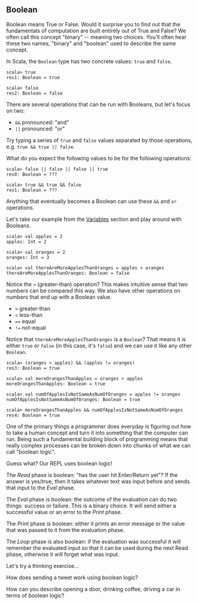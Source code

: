 ## Boolean

Boolean means True or False. Would it surprise you to find out that the fundamentals of computation are built entirely out of True and False? We often call this concept "binary" -- meaning two choices. You'll often hear these two names, "binary" and "boolean" used to describe the same concept.

In Scala, the `Boolean` type has two concrete values: `true` and `false`.

```
scala> true
res1: Boolean = true

scala> false
res2: Boolean = false
```

There are several operations that can be run with Booleans, but let's focus on two:

- `&&` pronounced: "and"
- `||` pronounced: "or"

Try typing a series of `true` and `false` values separated by those operations, e.g. `true && true || false`.

What do you expect the following values to be for the following operations:

```
scala> false || false || false || true
res0: Boolean = ???

scala> true && true && false
res1: Boolean = ???
```

Anything that eventually becomes a Boolean can use these `&&` and `or` operations.

Let's take our example from the [Variables](variables.md) section and play around with Booleans.

```
scala> val apples = 2
apples: Int = 2

scala> val oranges = 2
oranges: Int = 3

scala> val thereAreMoreApplesThanOranges = apples > oranges
thereAreMoreApplesThanOranges: Boolean = false
```

Notice the `>` (greater-than) operation? This makes intuitive sense that two numbers can be compared this way. We also have other operations on numbers that end up with a Boolean value.

- `>` greater-than
- `<` less-than
- `==` equal
- `!=` not-equal

Notice that `thereAreMoreApplesThanOranges` is a `Boolean`? That means it is either `true` or `false` (in this case, it's `false`) and we can use it like any other `Boolean`.

```
scala> (oranges > apples) && (apples != oranges)
res3: Boolean = true

scala> val moreOrangesThanApples = oranges > apples
moreOrangesThanApples: Boolean = true

scala> val numOfApplesIsNotSameAsNumOfOranges = apples != oranges
numOfApplesIsNotSameAsNumOfOranges: Boolean = true

scala> moreOrangesThanApples && numOfApplesIsNotSameAsNumOfOranges
res4: Boolean = true
```

One of the primary things a programmer does everyday is figuring out how to take a human concept and turn it into something that the computer can run. Being such a fundamental building block of programming means that really complex processes can be broken down into chunks of what we can call "boolean logic".

Guess what? Our REPL uses boolean logic!

The *Read* phase is boolean: "has the user hit Enter/Return yet"? If the answer is yes/true, then it takes whatever text was input before and sends that input to the *Eval* phase.

The *Eval* phase is boolean: the outcome of the evaluation can do two things: success or failure. This is a binary choice. It will send either a successful value or an error to the *Print* phase.

The *Print* phase is boolean: either it prints an error message or the value that was passed to it from the evaluation phase.

The *Loop* phase is also boolean: if the evaluation was successful it will remember the evaluated input so that it can be used during the next Read phase, otherwise it will forget what was input.

Let's try a thinking exercise...

How does sending a tweet work using boolean logic?

How can you describe opening a door, drinking coffee, driving a car in terms of boolean logic?
